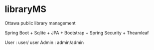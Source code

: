 # libraryMS
Ottawa public library management

Spring Boot + Sqlite + JPA + Bootstrap + Spring Security + Theamleaf

User : user/ user
Admin : admin/admin



